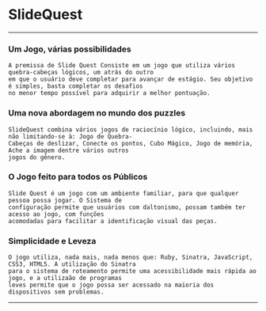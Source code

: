 # SlideQuest

---
### Um Jogo, várias possibilidades

    A premissa de Slide Quest Consiste em um jogo que utiliza vários quebra-cabeças lógicos, um atrás do outro
    em que o usuário deve completar para avançar de estágio. Seu objetivo é simples, basta completar os desafios
    no menor tempo possível para adquirir a melhor pontuação.
    
### Uma nova abordagem no mundo dos puzzles

    SlideQuest combina vários jogos de raciocínio lógico, incluindo, mais não limitando-se à: Jogo de Quebra-
    Cabeças de deslizar, Conecte os pontos, Cubo Mágico, Jogo de memória, Ache a imagem dentre vários outros
    jogos do gênero.
    
### O Jogo feito para todos os Públicos

    Slide Quest é um jogo com um ambiente familiar, para que qualquer pessoa possa jogar. O Sistema de 
    configuração permite que usuários com daltonismo, possam também ter acesso ao jogo, com funções
    acomodadas para facilitar a identificação visual das peças.
    
### Simplicidade e Leveza
    
    O jogo utiliza, nada mais, nada menos que: Ruby, Sinatra, JavaScript, CSS3, HTML5. A utilização do Sinatra
    para o sistema de roteamento permite uma acessibilidade mais rápida ao jogo, e a utilizaão de programas
    leves permite que o jogo possa ser acessado na maioria dos dispositivos sem problemas.
    
---
